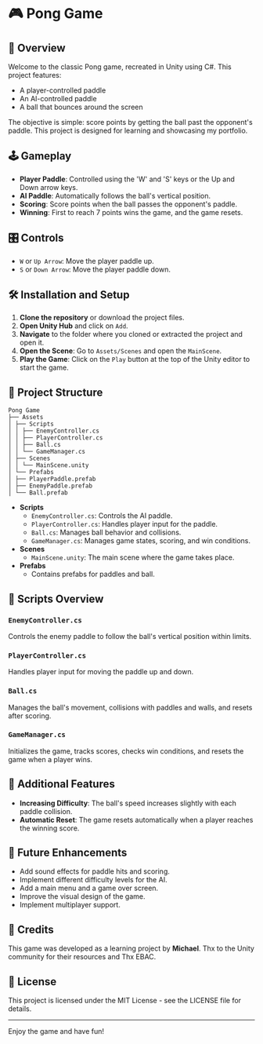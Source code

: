 ﻿# 🎮 Pong Game

## 📖 Overview

Welcome to the classic Pong game, recreated in Unity using C#. This project features:
- A player-controlled paddle
- An AI-controlled paddle
- A ball that bounces around the screen

The objective is simple: score points by getting the ball past the opponent's paddle. This project is designed for learning and showcasing my portfolio.

## 🕹️ Gameplay

- **Player Paddle**: Controlled using the 'W' and 'S' keys or the Up and Down arrow keys.
- **AI Paddle**: Automatically follows the ball's vertical position.
- **Scoring**: Score points when the ball passes the opponent's paddle.
- **Winning**: First to reach 7 points wins the game, and the game resets.

## 🎛️ Controls

- `W` or `Up Arrow`: Move the player paddle up.
- `S` or `Down Arrow`: Move the player paddle down.

## 🛠️ Installation and Setup

1. **Clone the repository** or download the project files.
2. **Open Unity Hub** and click on `Add`.
3. **Navigate** to the folder where you cloned or extracted the project and open it.
4. **Open the Scene**: Go to `Assets/Scenes` and open the `MainScene`.
5. **Play the Game**: Click on the `Play` button at the top of the Unity editor to start the game.

## 📂 Project Structure

```
Pong Game
├── Assets
│ ├── Scripts
│ │ ├── EnemyController.cs
│ │ ├── PlayerController.cs
│ │ ├── Ball.cs
│ │ └── GameManager.cs
│ ├── Scenes
│ │ └── MainScene.unity
│ └── Prefabs
│ ├── PlayerPaddle.prefab
│ ├── EnemyPaddle.prefab
│ └── Ball.prefab
```

- **Scripts**
  - `EnemyController.cs`: Controls the AI paddle.
  - `PlayerController.cs`: Handles player input for the paddle.
  - `Ball.cs`: Manages ball behavior and collisions.
  - `GameManager.cs`: Manages game states, scoring, and win conditions.
- **Scenes**
  - `MainScene.unity`: The main scene where the game takes place.
- **Prefabs**
  - Contains prefabs for paddles and ball.

## 📝 Scripts Overview

### `EnemyController.cs`

Controls the enemy paddle to follow the ball's vertical position within limits.

### `PlayerController.cs`

Handles player input for moving the paddle up and down.

### `Ball.cs`

Manages the ball's movement, collisions with paddles and walls, and resets after scoring.

### `GameManager.cs`

Initializes the game, tracks scores, checks win conditions, and resets the game when a player wins.

## 🌟 Additional Features

- **Increasing Difficulty**: The ball's speed increases slightly with each paddle collision.
- **Automatic Reset**: The game resets automatically when a player reaches the winning score.

## 🚀 Future Enhancements

- Add sound effects for paddle hits and scoring.
- Implement different difficulty levels for the AI.
- Add a main menu and a game over screen.
- Improve the visual design of the game.
- Implement multiplayer support.

## 🙏 Credits

This game was developed as a learning project by **Michael**. Thx to the Unity community for their resources and Thx EBAC.

## 📜 License

This project is licensed under the MIT License - see the LICENSE file for details.

---

Enjoy the game and have fun!
